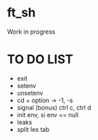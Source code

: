 # ft_sh
Work in progress

# TO DO LIST

- exit
- setenv
- unsetenv
- cd + option -> -1, -s
- signal (bonus) ctrl c, ctrl d
- init env, si env == null
- leaks
- split les tab


